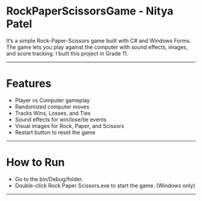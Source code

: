 # RockPaperScissorsGame - Nitya Patel
 
It’s a simple Rock-Paper-Scissors game built with C# and Windows Forms.  
The game lets you play against the computer with sound effects, images, and score tracking. I built this project in Grade 11. 

---

# Features
- Player vs Computer gameplay
- Randomized computer moves
- Tracks Wins, Losses, and Ties
- Sound effects for win/lose/tie events
- Visual images for Rock, Paper, and Scissors
- Restart button to reset the game

---

# How to Run
- Go to the bin/Debug/folder.
- Double-click Rock Paper Scissors.exe to start the game. (Windows only)

---



